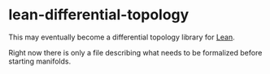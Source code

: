 # lean-differential-topology

This may eventually become a differential topology library for 
[Lean](https://leanprover.github.io/).

Right now there is only a file describing what needs to be formalized
before starting manifolds.
